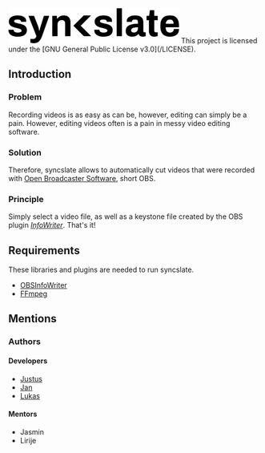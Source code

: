 <img src="logo.png" alt="Logo" height="70" >
This project is licensed under the [GNU General Public License v3.0](/LICENSE).

## Introduction
### Problem
Recording videos is as easy as can be, however, editing can simply be a pain.
However, editing videos often is a pain in messy video editing software.

### Solution
Therefore, syncslate allows to automatically cut videos that were recorded
with [Open Broadcaster Software](https://obsproject.com/), short OBS. 

### Principle
Simply select a video file, as well as a keystone file created by the OBS plugin
[*InfoWriter*](https://github.com/partouf/OBSInfoWriter). That's it!

## Requirements
These libraries and plugins are needed to run syncslate.
* [OBSInfoWriter](https://github.com/partouf/OBSInfoWriter)
* [FFmpeg](https://ffmpeg.org/) 

## Mentions
### Authors
#### Developers
* [Justus](http://github.com/technikkeller)
* [Jan](https://github.com/breuxi)
* [Lukas](https://github.com/luki)
#### Mentors
* Jasmin
* Lirije
